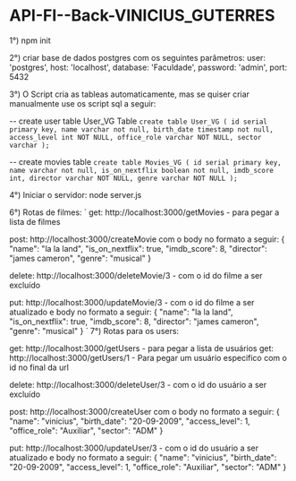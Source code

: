 # API-FI--Back-VINICIUS_GUTERRES
1°) npm init

2°) criar base de dados postgres com os seguintes parâmetros:
    user: 'postgres',
    host: 'localhost',
    database: 'Faculdade',
    password: 'admin',
    port: 5432

3°) O Script cria as tableas automaticamente, mas se quiser criar manualmente use os script sql a seguir:

-- create user table User_VG Table
`
create table User_VG (
	id serial primary key,
	name varchar not null,
	birth_date timestamp not null,
	access_level int NOT NULL,
	office_role varchar NOT NULL,
	sector varchar
);
`

-- create movies table 
`
create table Movies_VG (
	id serial primary key,
	name varchar not null,
	is_on_nextflix boolean not null,
	imdb_score int,
	director varchar NOT NULL,
	genre varchar NOT NULL
);
`

4°) Iniciar o servidor: node server.js

6°) Rotas de filmes:
`
get: http://localhost:3000/getMovies - para pegar a lista de filmes

post: http://localhost:3000/createMovie com o body no formato a seguir:
{
    "name": "la la land",
    "is_on_nextflix": true,
    "imdb_score": 8,
    "director": "james cameron",
    "genre": "musical"
}

delete: http://localhost:3000/deleteMovie/3 - com o id do filme a ser excluído

put: http://localhost:3000/updateMovie/3 - com o id do filme a ser atualizado e body no formato a seguir:
{
    "name": "la la land",
    "is_on_nextflix": true,
    "imdb_score": 8,
    "director": "james cameron",
    "genre": "musical"
}
`
7°) Rotas para os users:

get: http://localhost:3000/getUsers - para pegar a lista de usuários
get: http://localhost:3000/getUsers/1 - Para pegar um usuário especifico com o id no final da url

delete: http://localhost:3000/deleteUser/3 - com o id do usuário a ser excluído

post: http://localhost:3000/createUser com o body no formato a seguir:
{
	"name": "vinicius",
	"birth_date": "20-09-2009",
	"access_level": 1,
	"office_role": "Auxiliar",
	"sector": "ADM"
}

put: http://localhost:3000/updateUser/3 - com o id do usuário a ser atualizado e body no formato a seguir:
{
        "name": "vinicius",
        "birth_date": "20-09-2009",
        "access_level": 1,
        "office_role": "Auxiliar",
        "sector": "ADM"
}
